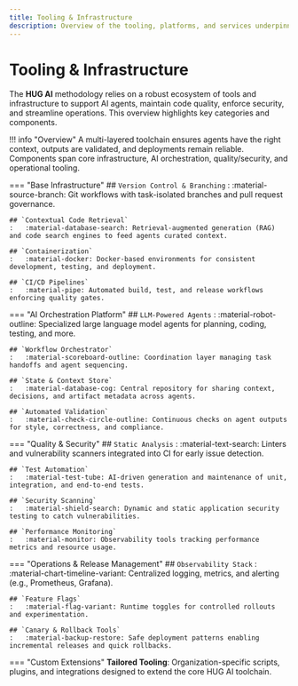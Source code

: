 ```yaml
---
title: Tooling & Infrastructure
description: Overview of the tooling, platforms, and services underpinning the HUG AI methodology.
---
```


# Tooling & Infrastructure

The **HUG AI** methodology relies on a robust ecosystem of tools and infrastructure to support AI agents, maintain code quality, enforce security, and streamline operations. This overview highlights key categories and components.

!!! info "Overview"
    A multi-layered toolchain ensures agents have the right context, outputs are validated, and deployments remain reliable. Components span core infrastructure, AI orchestration, quality/security, and operational tooling.

=== "Base Infrastructure"
    ## `Version Control & Branching`
    :   :material-source-branch: Git workflows with task-isolated branches and pull request governance.

    ## `Contextual Code Retrieval`
    :   :material-database-search: Retrieval-augmented generation (RAG) and code search engines to feed agents curated context.

    ## `Containerization`
    :   :material-docker: Docker-based environments for consistent development, testing, and deployment.

    ## `CI/CD Pipelines`
    :   :material-pipe: Automated build, test, and release workflows enforcing quality gates.

=== "AI Orchestration Platform"
    ## `LLM-Powered Agents`
    :   :material-robot-outline: Specialized large language model agents for planning, coding, testing, and more.

    ## `Workflow Orchestrator`
    :   :material-scoreboard-outline: Coordination layer managing task handoffs and agent sequencing.

    ## `State & Context Store`
    :   :material-database-cog: Central repository for sharing context, decisions, and artifact metadata across agents.

    ## `Automated Validation`
    :   :material-check-circle-outline: Continuous checks on agent outputs for style, correctness, and compliance.

=== "Quality & Security"
    ## `Static Analysis`
    :   :material-text-search: Linters and vulnerability scanners integrated into CI for early issue detection.

    ## `Test Automation`
    :   :material-test-tube: AI-driven generation and maintenance of unit, integration, and end-to-end tests.

    ## `Security Scanning`
    :   :material-shield-search: Dynamic and static application security testing to catch vulnerabilities.

    ## `Performance Monitoring`
    :   :material-monitor: Observability tools tracking performance metrics and resource usage.

=== "Operations & Release Management"
    ## `Observability Stack`
    :   :material-chart-timeline-variant: Centralized logging, metrics, and alerting (e.g., Prometheus, Grafana).

    ## `Feature Flags`
    :   :material-flag-variant: Runtime toggles for controlled rollouts and experimentation.

    ## `Canary & Rollback Tools`
    :   :material-backup-restore: Safe deployment patterns enabling incremental releases and quick rollbacks.

=== "Custom Extensions"
    **Tailored Tooling**: Organization-specific scripts, plugins, and integrations designed to extend the core HUG AI toolchain.